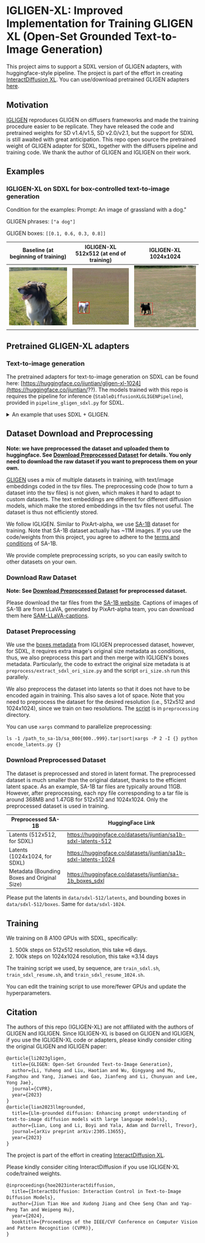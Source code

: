 # IGLIGEN-XL: Improved Implementation for Training GLIGEN XL (Open-Set Grounded Text-to-Image Generation)
This project aims to support a SDXL version of GLIGEN adapters, with huggingface-style pipeline. The project is part of the effort in creating [InteractDiffusion XL](https://jiuntian.github.io/interactdiffusion). You can use/download pretrained GLIGEN adapters [here](#pretrained-gligen-xl-adapters).

## Motivation
[IGLIGEN](https://github.com/TonyLianLong/igligen) reproduces GLIGEN on diffusers frameworks and made the training procedure easier to be replicate. They have released the code and pretrained weights for SD v1.4/v1.5, SD v2.0/v2.1, but the support for SDXL is still awaited with great anticipation. This repo open source the pretrained weight of GLIGEN adapter for SDXL, together with the diffusers pipeline and training code. We thank the author of GLIGEN and IGLIGEN on their work.

## Examples
### IGLIGEN-XL on SDXL for box-controlled text-to-image generation
Condition for the examples:
Prompt: An image of grassland with a dog."

GLIGEN phrases: `["a dog"]`

GLIGEN boxes: `[[0.1, 0.6, 0.3, 0.8]]`

| Baseline (at beginning of training) | IGLIGEN-XL 512x512 (at end of training) | IGLIGEN-XL 1024x1024 |
| ------ | -------- | -------- | 
| ![image](assets/start.png) | ![image](assets/500k.png) | <img src="assets/600k.png" width="512"> |


## Pretrained GLIGEN-XL adapters
### Text-to-image generation
The pretrained adapters for text-to-image generation on SDXL can be found here: [https://huggingface.co/jiuntian/gligen-xl-1024](https://huggingface.co/jiuntian/??). The models trained with this repo is requires the pipeline for inference (`StableDiffusionXLGLIGENPipeline`), provided in `pipeline_gligen_sdxl.py` for SDXL.

<details>
  <summary>An example that uses SDXL + GLIGEN.</summary>

Tested with `diffusers==0.30.1`.

```python
import torch
from diffusers import DiffusionPipeline

pipeline = DiffusionPipeline.from_pretrained(
    "jiuntian/gligen-xl-1024", trust_remote_code=True, torch_dtype=torch.float16
).to("cuda")

prompt = "An image of grassland with a dog."

# Image generation with GLIGEN
images = pipeline(
    prompt,
    num_inference_steps=50,
    height=1024, width=1024,
    gligen_scheduled_sampling_beta=0.4,
    gligen_boxes=[[0.1, 0.6, 0.3, 0.8]],
    gligen_phrases=["a dog"],
    num_images_per_prompt=1,
    output_type="pt"
).images


for image in images:
    display(image)
```
</details>

## Dataset Download and Preprocessing
**Note: we have preprocessed the dataset and uploaded them to huggingface. See [Download Preprocessed Dataset](#download-preprocessed-dataset) for details. You only need to download the raw dataset if you want to preprocess them on your own.**

[GLIGEN](https://github.com/gligen/GLIGEN) uses a mix of multiple datasets in training, with text/image embeddings coded in the tsv files. The preprocessing code (how to turn a dataset into the tsv files) is not given, which makes it hard to adapt to custom datasets. The text embeddings are different for different diffusion models, which make the stored embeddings in the tsv files not useful. The dataset is thus not efficiently stored.

We follow IGLIGEN. Similar to PixArt-alpha, we use [SA-1B](https://ai.meta.com/datasets/segment-anything/) dataset for training. Note that SA-1B dataset actually has ~11M images. If you use the code/weights from this project, you agree to adhere to the [terms and conditions](https://ai.meta.com/datasets/segment-anything-downloads/) of SA-1B.

We provide complete preprocessing scripts, so you can easily switch to other datasets on your own.

### Download Raw Dataset
**Note: See [Download Preprocessed Dataset](#download-preprocessed-dataset) for preprocessed dataset.**

Please download the tar files from the [SA-1B website](https://ai.meta.com/datasets/segment-anything-downloads/). Captions of images of SA-1B are from LLaVA, generated by PixArt-alpha team, you can download them here [SAM-LLaVA-captions](https://huggingface.co/datasets/PixArt-alpha/SAM-LLaVA-Captions10M).

### Dataset Preprocessing
We use the [boxes metadata](https://huggingface.co/datasets/longlian/sa-1b_boxes) from IGLIGEN preprocessed dataset, however, for SDXL, it requires extra image's original size metadata as conditions, thus, we also preprocess this part and then merge with IGLIGEN's boxes metadata. Particularly, the code to extract the original size metadata is at `preprocess/extract_sdxl_ori_size.py` and the script `ori_size.sh` run this parallely.

We also preprocess the dataset into latents so that it does not have to be encoded again in training. This also saves a lot of space. Note that you need to preprocess the dataset for the desired resolution (i.e., 512x512 and 1024x1024), since we train on two resolutions. The [script](preprocess/encode_latents.py) is in `preprocessing` directory.

You can use `xargs` command to parallelize preprocessing:
```shell
ls -1 /path_to_sa-1b/sa_000{000..999}.tar|sort|xargs -P 2 -I {} python encode_latents.py {}
```

### Download Preprocessed Dataset
The dataset is preprocessed and stored in latent format. The preprocessed dataset is much smaller than the original dataset, thanks to the efficient latent space. As an example, SA-1B tar files are typically around 11GB. However, after preprocessing, each npy file corresponding to a tar file is around 368MB and 1.47GB for 512x512 and 1024x1024. Only the preprocessed dataset is used in training.

| Preprocessed SA-1B | HuggingFace Link |
| -------- | ------- |
| Latents (512x512, for SDXL)  | https://huggingface.co/datasets/jiuntian/sa1b-sdxl-latents-512 |
| Latents (1024x1024, for SDXL) | https://huggingface.co/datasets/jiuntian/sa1b-sdxl-latents-1024 |
| Metadata (Bounding Boxes and Original Size)    | https://huggingface.co/datasets/jiuntian/sa-1b_boxes_sdxl |

Please put the latents in `data/sdxl-512/latents`, and bounding boxes in `data/sdxl-512/boxes`. Same for `data/sdxl-1024`.

## Training
We training on 8 A100 GPUs with SDXL, specifically:
1. 500k steps on 512x512 resolution, this take ≈6 days.
2. 100k steps on 1024x1024 resolution, this take ≈3.14 days

The training script we used, by sequence, are `train_sdxl.sh`, `train_sdxl_resume.sh`, and `train_sdxl_resume_1024.sh`.

You can edit the training script to use more/fewer GPUs and update the hyperparameters.

## Citation
The authors of this repo (IGLIGEN-XL) are not affiliated with the authors of GLIGEN and IGLIGEN. Since IGLIGEN-XL is based on GLIGEN and IGLIGEN, if you use the IGLIGEN-XL code or adapters, please kindly consider citing the original GLIGEN and IGLIGEN paper:
```
@article{li2023gligen,
  title={GLIGEN: Open-Set Grounded Text-to-Image Generation},
  author={Li, Yuheng and Liu, Haotian and Wu, Qingyang and Mu, Fangzhou and Yang, Jianwei and Gao, Jianfeng and Li, Chunyuan and Lee, Yong Jae},
  journal={CVPR},
  year={2023}
}
@article{lian2023llmgrounded,
  title={Llm-grounded diffusion: Enhancing prompt understanding of text-to-image diffusion models with large language models},
  author={Lian, Long and Li, Boyi and Yala, Adam and Darrell, Trevor},
  journal={arXiv preprint arXiv:2305.13655},
  year={2023}
}
```

The project is part of the effort in creating [InteractDiffusion XL](https://jiuntian.github.io/interactdiffusion/). 

Please kindly consider citing InteractDiffusion if you use IGLIGEN-XL code/trained weights.
```
@inproceedings{hoe2023interactdiffusion,
  title={InteractDiffusion: Interaction Control in Text-to-Image Diffusion Models}, 
  author={Jiun Tian Hoe and Xudong Jiang and Chee Seng Chan and Yap-Peng Tan and Weipeng Hu},
  year={2024},
  booktitle={Proceedings of the IEEE/CVF Conference on Computer Vision and Pattern Recognition (CVPR)},
}
```
